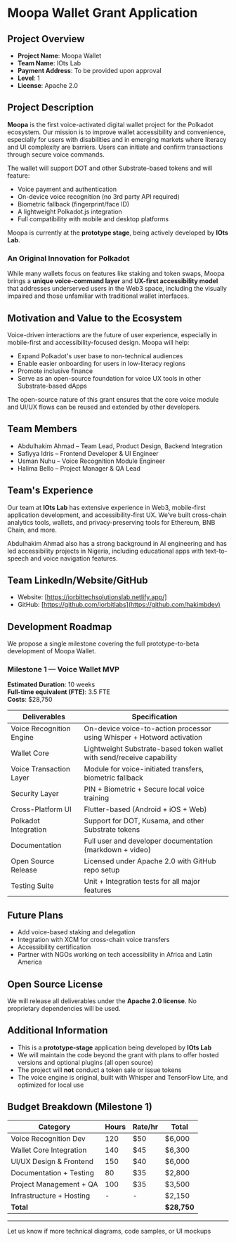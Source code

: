 # Moopa Wallet Grant Application

## Project Overview

- **Project Name**: Moopa Wallet
- **Team Name**: IOts Lab
- **Payment Address**: To be provided upon approval
- **Level**: 1
- **License**: Apache 2.0

## Project Description

**Moopa** is the first voice-activated digital wallet project for the Polkadot ecosystem. Our mission is to improve wallet accessibility and convenience, especially for users with disabilities and in emerging markets where literacy and UI complexity are barriers. Users can initiate and confirm transactions through secure voice commands.

The wallet will support DOT and other Substrate-based tokens and will feature:

- Voice payment and authentication
- On-device voice recognition (no 3rd party API required)
- Biometric fallback (fingerprint/face ID)
- A lightweight Polkadot.js integration
- Full compatibility with mobile and desktop platforms

Moopa is currently at the **prototype stage**, being actively developed by **IOts Lab**.

### An Original Innovation for Polkadot

While many wallets focus on features like staking and token swaps, Moopa brings a **unique voice-command layer** and **UX-first accessibility model** that addresses underserved users in the Web3 space, including the visually impaired and those unfamiliar with traditional wallet interfaces.

## Motivation and Value to the Ecosystem

Voice-driven interactions are the future of user experience, especially in mobile-first and accessibility-focused design. Moopa will help:

- Expand Polkadot's user base to non-technical audiences
- Enable easier onboarding for users in low-literacy regions
- Promote inclusive finance
- Serve as an open-source foundation for voice UX tools in other Substrate-based dApps

The open-source nature of this grant ensures that the core voice module and UI/UX flows can be reused and extended by other developers.

## Team Members

- Abdulhakim Ahmad – Team Lead, Product Design, Backend Integration
- Safiyya Idris – Frontend Developer & UI Engineer
- Usman Nuhu – Voice Recognition Module Engineer
- Halima Bello – Project Manager & QA Lead

## Team's Experience

Our team at **IOts Lab** has extensive experience in Web3, mobile-first application development, and accessibility-first UX. We’ve built cross-chain analytics tools, wallets, and privacy-preserving tools for Ethereum, BNB Chain, and more.

Abdulhakim Ahmad also has a strong background in AI engineering and has led accessibility projects in Nigeria, including educational apps with text-to-speech and voice navigation features.

## Team LinkedIn/Website/GitHub

- Website: [https://iorbittechsolutionslab.netlify.app/]
- GitHub: [https://github.com/iorbitlabs](https://github.com/hakimbdev)

## Development Roadmap

We propose a single milestone covering the full prototype-to-beta development of Moopa Wallet.

### Milestone 1 — Voice Wallet MVP

**Estimated Duration**: 10 weeks  
**Full-time equivalent (FTE)**: 3.5 FTE  
**Costs**: $28,750

| Deliverables | Specification |
|--------------|---------------|
| Voice Recognition Engine | On-device voice-to-action processor using Whisper + Hotword activation |
| Wallet Core | Lightweight Substrate-based token wallet with send/receive capability |
| Voice Transaction Layer | Module for voice-initiated transfers, biometric fallback |
| Security Layer | PIN + Biometric + Secure local voice training |
| Cross-Platform UI | Flutter-based (Android + iOS + Web) |
| Polkadot Integration | Support for DOT, Kusama, and other Substrate tokens |
| Documentation | Full user and developer documentation (markdown + video) |
| Open Source Release | Licensed under Apache 2.0 with GitHub repo setup |
| Testing Suite | Unit + Integration tests for all major features |

## Future Plans

- Add voice-based staking and delegation
- Integration with XCM for cross-chain voice transfers
- Accessibility certification
- Partner with NGOs working on tech accessibility in Africa and Latin America

## Open Source License

We will release all deliverables under the **Apache 2.0 license**. No proprietary dependencies will be used.

## Additional Information

- This is a **prototype-stage** application being developed by **IOts Lab**
- We will maintain the code beyond the grant with plans to offer hosted versions and optional plugins (all open source)
- The project will **not** conduct a token sale or issue tokens
- The voice engine is original, built with Whisper and TensorFlow Lite, and optimized for local use

## Budget Breakdown (Milestone 1)

| Category                    | Hours | Rate/hr | Total     |
|-----------------------------|-------|---------|-----------|
| Voice Recognition Dev       | 120   | $50     | $6,000    |
| Wallet Core Integration     | 140   | $45     | $6,300    |
| UI/UX Design & Frontend     | 150   | $40     | $6,000    |
| Documentation + Testing     | 80    | $35     | $2,800    |
| Project Management + QA     | 100   | $35     | $3,500    |
| Infrastructure + Hosting    | -     | -       | $2,150    |
| **Total**                   |       |         | **$28,750** |

---

Let us know if more technical diagrams, code samples, or UI mockups
